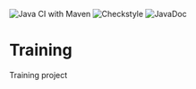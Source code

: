 ![Java CI with Maven](https://github.com/shashikantmore/training/workflows/Java%20CI%20with%20Maven/badge.svg)
![Checkstyle](https://github.com/shashikantmore/training/workflows/Checkstyle/badge.svg)
![JavaDoc](https://github.com/shashikantmore/training/workflows/JavaDoc/badge.svg)
# Training

Training project
